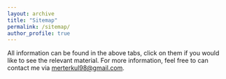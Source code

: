 ```yaml
---
layout: archive
title: "Sitemap"
permalink: /sitemap/
author_profile: true
---
```


All information can be found in the above tabs, click on them if you would like to see the relevant material. For more information, feel free to can contact me via [merterkul98@gmail.com](mailto:merterkul98@gmail.com).
